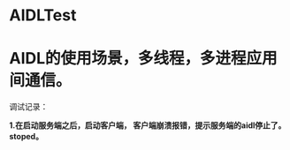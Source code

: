 # AIDLTest

# AIDL的使用场景，多线程，多进程应用间通信。



调试记录：

**1.在启动服务端之后，启动客户端， 客户端崩溃报错，提示服务端的aidl停止了。stoped。**
